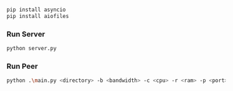 ###

``` bash
pip install asyncio
pip install aiofiles
```

### Run Server

``` bash
python server.py
```

### Run Peer

``` bash
python .\main.py <directory> -b <bandwidth> -c <cpu> -r <ram> -p <port> 
```
